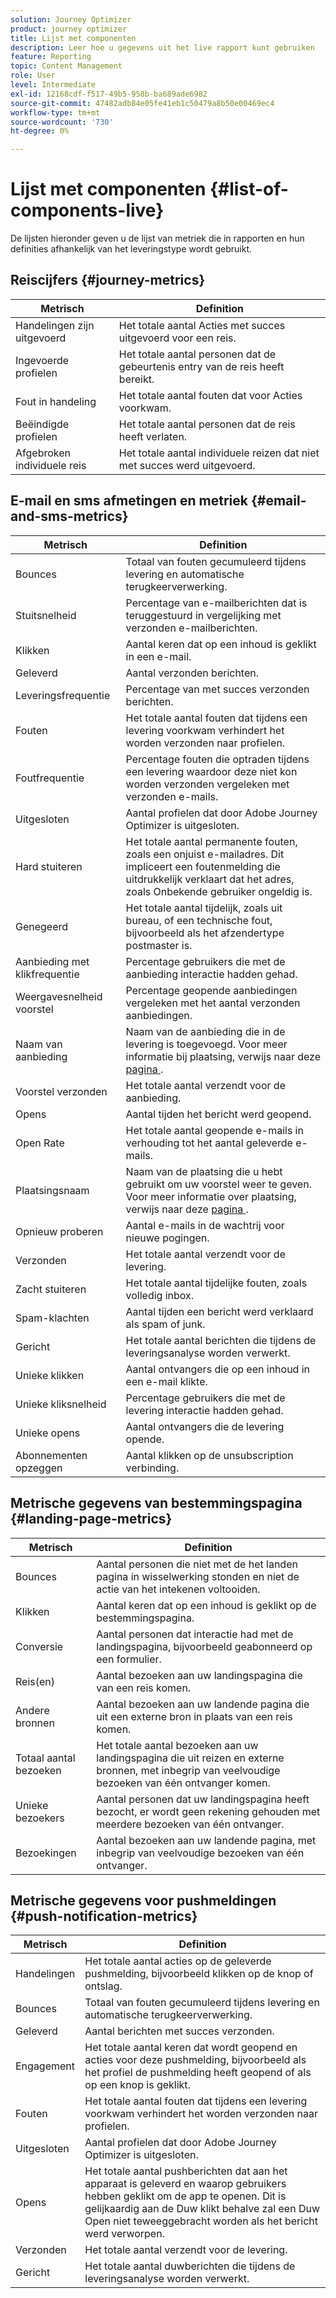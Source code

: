 ```yaml
---
solution: Journey Optimizer
product: journey optimizer
title: Lijst met componenten
description: Leer hoe u gegevens uit het live rapport kunt gebruiken
feature: Reporting
topic: Content Management
role: User
level: Intermediate
exl-id: 12168cdf-f517-49b5-958b-ba689ade6982
source-git-commit: 47482adb84e05fe41eb1c50479a8b50e00469ec4
workflow-type: tm+mt
source-wordcount: '730'
ht-degree: 0%

---
```


# Lijst met componenten {#list-of-components-live}

De lijsten hieronder geven u de lijst van metriek die in rapporten en hun definities afhankelijk van het leveringstype wordt gebruikt.

## Reiscijfers {#journey-metrics}

<table> 
 <thead> 
  <tr> 
   <th> Metrisch <br/> </th> 
   <th> Definition<br/> </th> 
</tr>
 </thead> 
 <tbody> 
  <tr> 
   <td>Handelingen zijn uitgevoerd <br/> </td> 
   <td> Het totale aantal Acties met succes uitgevoerd voor een reis.<br/> </td> 
</tr> 
  <tr> 
   <td> Ingevoerde profielen <br/> </td> 
   <td> Het totale aantal personen dat de gebeurtenis entry van de reis heeft bereikt.<br/> </td> 
</tr>
  <tr> 
   <td> Fout in handeling <br/> </td> 
   <td>Het totale aantal fouten dat voor Acties voorkwam.<br/> </td> 
</tr> 
  <tr> 
   <td> Beëindigde profielen <br/> </td> 
   <td> Het totale aantal personen dat de reis heeft verlaten.<br/> </td> 
</tr> 
  <tr> 
   <td> Afgebroken individuele reis <br/> </td> 
   <td> Het totale aantal individuele reizen dat niet met succes werd uitgevoerd.<br/> </td> 
</tr> 
 </tbody> 
</table>

## E-mail en sms afmetingen en metriek {#email-and-sms-metrics}

<table> 
 <thead> 
  <tr> 
   <th> Metrisch <br/> </th> 
   <th> Definition<br/> </th> 
</tr>
 </thead> 
 <tbody>
  <tr> 
   <td> Bounces <br/> </td> 
   <td> Totaal van fouten gecumuleerd tijdens levering en automatische terugkeerverwerking.<br/> </td> 
</tr> 
  <tr> 
   <td> Stuitsnelheid <br/> </td> 
   <td> Percentage van e-mailberichten dat is teruggestuurd in vergelijking met verzonden e-mailberichten.<br/> </td> 
</tr>
  <tr> 
   <td> Klikken <br/> </td> 
   <td> Aantal keren dat op een inhoud is geklikt in een e-mail.<br/> </td> 
</tr> 
  <tr> 
   <td> Geleverd <br/> </td> 
   <td> Aantal verzonden berichten.<br/></td> 
</tr> 
  <tr> 
   <td> Leveringsfrequentie <br/> </td> 
   <td> Percentage van met succes verzonden berichten.<br/> </td> 
</tr>
  <tr> 
   <td> Fouten <br/> </td> 
   <td> Het totale aantal fouten dat tijdens een levering voorkwam verhindert het worden verzonden naar profielen.<br/> </td> 
</tr> 
  <tr> 
   <td> Foutfrequentie <br/> </td> 
   <td> Percentage fouten die optraden tijdens een levering waardoor deze niet kon worden verzonden vergeleken met verzonden e-mails.<br/> </td> 
</tr>
  <tr> 
   <td> Uitgesloten <br/> </td> 
   <td> Aantal profielen dat door Adobe Journey Optimizer is uitgesloten.<br/> </td> 
</tr>
  <tr> 
   <td> Hard stuiteren <br/> </td> 
   <td> Het totale aantal permanente fouten, zoals een onjuist e-mailadres. Dit impliceert een foutenmelding die uitdrukkelijk verklaart dat het adres, zoals Onbekende gebruiker ongeldig is.<br/> </td>
</tr>
  <tr> 
   <td> Genegeerd <br/> </td> 
   <td> Het totale aantal tijdelijk, zoals uit bureau, of een technische fout, bijvoorbeeld als het afzendertype postmaster is.<br/> </td> 
</tr>
   <tr> 
   <td>Aanbieding met klikfrequentie <br/> </td> 
   <td>Percentage gebruikers die met de aanbieding interactie hadden gehad.<br/> </td> 
</tr>
   <tr> 
   <td>Weergavesnelheid voorstel <br/> </td> 
   <td>Percentage geopende aanbiedingen vergeleken met het aantal verzonden aanbiedingen.<br/> </td> 
</tr>
   <tr> 
   <td>Naam van aanbieding <br/> </td> 
   <td> Naam van de aanbieding die in de levering is toegevoegd. Voor meer informatie bij plaatsing, verwijs naar deze <a href="../offers/offer-library/creating-personalized-offers.md"> pagina </a>.<br/> </td> 
</tr>
   <tr> 
   <td>Voorstel verzonden <br/> </td> 
   <td>Het totale aantal verzendt voor de aanbieding.<br/> </td> 
</tr> 
  <tr>
   <td>Opens <br/> </td> 
   <td> Aantal tijden het bericht werd geopend.<br/> </td> 
</tr> 
  <tr> 
   <td> Open Rate <br/> </td> 
   <td> Het totale aantal geopende e-mails in verhouding tot het aantal geleverde e-mails.<br/> </td> 
</tr>
  <tr> 
   <td>Plaatsingsnaam <br/> </td> 
   <td> Naam van de plaatsing die u hebt gebruikt om uw voorstel weer te geven. Voor meer informatie over plaatsing, verwijs naar deze <a href="../offers/offer-library/creating-placements.md"> pagina </a>. </td> 
</tr> 
  <tr> 
   <td> Opnieuw proberen <br/> </td> 
   <td> Aantal e-mails in de wachtrij voor nieuwe pogingen.<br/> </td> 
</tr> 
  <tr> 
   <td> Verzonden<br/> </td> 
   <td> Het totale aantal verzendt voor de levering.<br/> </td> 
</tr>
  <tr> 
   <td> Zacht stuiteren <br/> </td> 
   <td> Het totale aantal tijdelijke fouten, zoals volledig inbox.<br/> </td> 
</tr>
  <tr> 
   <td> Spam-klachten <br/> </td> 
   <td> Aantal tijden een bericht werd verklaard als spam of junk.<br/> </td> 
</tr>
  <tr> 
   <td> Gericht <br/> </td> 
   <td> Het totale aantal berichten die tijdens de leveringsanalyse worden verwerkt.<br/> </td> 
</tr> 
  <tr> 
   <td> Unieke klikken <br/> </td> 
   <td> Aantal ontvangers die op een inhoud in een e-mail klikte.<br/> </td> 
</tr> 
  <tr> 
   <td>Unieke kliksnelheid <br/> </td> 
   <td> Percentage gebruikers die met de levering interactie hadden gehad.<br/> </td> 
</tr>
  <tr> 
   <td> Unieke opens <br/> </td> 
   <td>Aantal ontvangers die de levering opende.<br/> </td> 
</tr> 
  <tr> 
   <td> Abonnementen opzeggen <br/> </td> 
   <td> Aantal klikken op de unsubscription verbinding.<br/> </td> 
</tr> 
 </tbody> 
</table>

## Metrische gegevens van bestemmingspagina {#landing-page-metrics}

<table> 
 <thead> 
  <tr> 
   <th> Metrisch <br/> </th> 
   <th> Definition<br/> </th> 
</tr>
 </thead> 
 <tbody>
 <tr> 
  <td>Bounces <br/> </td> 
   <td>Aantal personen die niet met de het landen pagina in wisselwerking stonden en niet de actie van het intekenen voltooiden.<br/> </td> 
</tr>
 <tr>
  <tr> 
   <td>Klikken <br/> </td> 
   <td>Aantal keren dat op een inhoud is geklikt op de bestemmingspagina.<br/> </td> 
</tr>
<tr>
<td>Conversie <br/> </td> 
   <td>Aantal personen dat interactie had met de landingspagina, bijvoorbeeld geabonneerd op een formulier.<br/> </td> 
</tr>
 <tr> 
   <td>Reis(en) <br/> </td> 
   <td>Aantal bezoeken aan uw landingspagina die van een reis komen.<br/> </td> 
</tr>
 <tr> 
   <td>Andere bronnen <br/> </td> 
   <td>Aantal bezoeken aan uw landende pagina die uit een externe bron in plaats van een reis komen.<br/> </td> 
</tr>
 <tr> 
   <td>Totaal aantal bezoeken <br/> </td> 
   <td> Het totale aantal bezoeken aan uw landingspagina die uit reizen en externe bronnen, met inbegrip van veelvoudige bezoeken van één ontvanger komen.<br/> </td> 
</tr>
 <tr> 
   <td>Unieke bezoekers <br/> </td> 
   <td>Aantal personen dat uw landingspagina heeft bezocht, er wordt geen rekening gehouden met meerdere bezoeken van één ontvanger.<br/> </td> 
</tr>
 <tr> 
   <td>Bezoekingen <br/> </td> 
   <td>Aantal bezoeken aan uw landende pagina, met inbegrip van veelvoudige bezoeken van één ontvanger.<br/> </td> 
</tr>
 </tbody> 
</table>

## Metrische gegevens voor pushmeldingen {#push-notification-metrics}

<table> 
 <thead> 
  <tr> 
   <th> Metrisch <br/> </th> 
   <th> Definition<br/> </th> 
</tr>
 </thead> 
 <tbody>
 <tr> 
   <td>Handelingen <br/> </td> 
   <td> Het totale aantal acties op de geleverde pushmelding, bijvoorbeeld klikken op de knop of ontslag.<br/> </td> 
</tr>
  <tr> 
   <td>Bounces <br/> </td> 
   <td> Totaal van fouten gecumuleerd tijdens levering en automatische terugkeerverwerking.<br/> </td> 
</tr> 
  <tr> 
   <td> Geleverd <br/> </td> 
   <td> Aantal berichten met succes verzonden.<br/> </td> 
</tr> 
  <tr> 
   <td>Engagement <br/> </td> 
   <td> Het totale aantal keren dat wordt geopend en acties voor deze pushmelding, bijvoorbeeld als het profiel de pushmelding heeft geopend of als op een knop is geklikt.<br/> </td> 
</tr> 
  <tr> 
   <td> Fouten <br/> </td> 
   <td> Het totale aantal fouten dat tijdens een levering voorkwam verhindert het worden verzonden naar profielen.<br/> </td> 
</tr>
  <tr> 
   <td> Uitgesloten <br/> </td> 
   <td> Aantal profielen dat door Adobe Journey Optimizer is uitgesloten.<br/> </td> 
</tr>
  <tr> 
   <td> Opens <br/> </td> 
   <td> Het totale aantal pushberichten dat aan het apparaat is geleverd en waarop gebruikers hebben geklikt om de app te openen. Dit is gelijkaardig aan de Duw klikt behalve zal een Duw Open niet teweeggebracht worden als het bericht werd verworpen.<br/> </td> 
</tr> 
  <tr> 
   <td> Verzonden<br/> </td> 
   <td> Het totale aantal verzendt voor de levering.<br/> </td> 
</tr> 
  <tr> 
   <td> Gericht <br/> </td> 
   <td> Het totale aantal duwberichten die tijdens de leveringsanalyse worden verwerkt.<br/> </td> 
</tr>  
 </tbody> 
</table>

<!--
## In-app metrics {#inapp-metrics}
<table> 
 <thead> 
  <tr> 
   <th> Metric<br/> </th> 
   <th> Definition<br/> </th> 
</tr>
 </thead> 
 <tbody>
 <tr> 
   <td>Clicks<br/> </td> 
   <td>Total number of recipients who interacted with the buttons included in the In-app message.<br/> </td> 
</tr>
  <tr> 
   <td>Impressions<br/> </td> 
   <td> Total number of In-app messages delivered to all users.<br/> </td>
</tr>
  <tr> 
   <td>Unique impressions<br/> </td> 
   <td>Number of unique users to whom the In-app message was delivered.<br/> </td>
</tr>
 </tbody> 
</table>
-->
